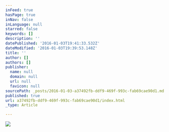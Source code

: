 ```yaml
---
inFeed: true
hasPage: true
inNav: false
inLanguage: null
starred: false
keywords: []
description: ''
datePublished: '2016-01-03T19:41:33.532Z'
dateModified: '2016-01-03T19:39:53.148Z'
title: ''
author: []
authors: []
publisher:
  name: null
  domain: null
  url: null
  favicon: null
sourcePath: _posts/2016-01-03-a37492fb-ddf9-469f-993c-fab69cae90d1.md
published: true
url: a37492fb-ddf9-469f-993c-fab69cae90d1/index.html
_type: Article

---
```

![](https://the-grid-user-content.s3-us-west-2.amazonaws.com/447b0c09-d5f3-4825-a8e0-fd18b13be263.jpg)